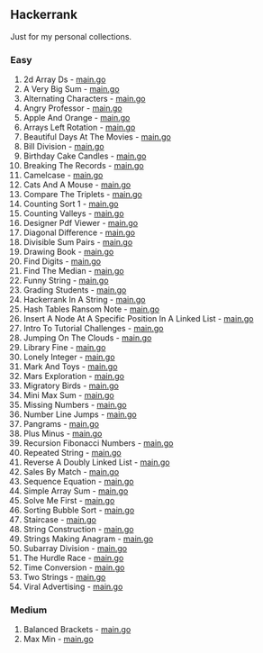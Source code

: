 ## Hackerrank

Just for my personal collections.

<!-- start dictionary -->

### Easy 
1. 2d Array Ds - [main.go](easy/2d-array-ds/main.go)
2. A Very Big Sum - [main.go](easy/a-very-big-sum/main.go)
3. Alternating Characters - [main.go](easy/alternating-characters/main.go)
4. Angry Professor - [main.go](easy/angry-professor/main.go)
5. Apple And Orange - [main.go](easy/apple-and-orange/main.go)
6. Arrays Left Rotation - [main.go](easy/arrays-left-rotation/main.go)
7. Beautiful Days At The Movies - [main.go](easy/beautiful-days-at-the-movies/main.go)
8. Bill Division - [main.go](easy/bill-division/main.go)
9. Birthday Cake Candles - [main.go](easy/birthday-cake-candles/main.go)
10. Breaking The Records - [main.go](easy/breaking-the-records/main.go)
11. Camelcase - [main.go](easy/camelcase/main.go)
12. Cats And A Mouse - [main.go](easy/cats-and-a-mouse/main.go)
13. Compare The Triplets - [main.go](easy/compare-the-triplets/main.go)
14. Counting Sort 1 - [main.go](easy/counting-sort-1/main.go)
15. Counting Valleys - [main.go](easy/counting-valleys/main.go)
16. Designer Pdf Viewer - [main.go](easy/designer-pdf-viewer/main.go)
17. Diagonal Difference - [main.go](easy/diagonal-difference/main.go)
18. Divisible Sum Pairs - [main.go](easy/divisible-sum-pairs/main.go)
19. Drawing Book - [main.go](easy/drawing-book/main.go)
20. Find Digits - [main.go](easy/find-digits/main.go)
21. Find The Median - [main.go](easy/find-the-median/main.go)
22. Funny String - [main.go](easy/funny-string/main.go)
23. Grading Students - [main.go](easy/grading-students/main.go)
24. Hackerrank In A String - [main.go](easy/hackerrank-in-a-string/main.go)
25. Hash Tables Ransom Note - [main.go](easy/hash-tables-ransom-note/main.go)
26. Insert A Node At A Specific Position In A Linked List - [main.go](easy/insert-a-node-at-a-specific-position-in-a-linked-list/main.go)
27. Intro To Tutorial Challenges - [main.go](easy/intro-to-tutorial-challenges/main.go)
28. Jumping On The Clouds - [main.go](easy/jumping-on-the-clouds/main.go)
29. Library Fine - [main.go](easy/library-fine/main.go)
30. Lonely Integer - [main.go](easy/lonely-integer/main.go)
31. Mark And Toys - [main.go](easy/mark-and-toys/main.go)
32. Mars Exploration - [main.go](easy/mars-exploration/main.go)
33. Migratory Birds - [main.go](easy/migratory-birds/main.go)
34. Mini Max Sum - [main.go](easy/mini-max-sum/main.go)
35. Missing Numbers - [main.go](easy/missing-numbers/main.go)
36. Number Line Jumps - [main.go](easy/number-line-jumps/main.go)
37. Pangrams - [main.go](easy/pangrams/main.go)
38. Plus Minus - [main.go](easy/plus-minus/main.go)
39. Recursion Fibonacci Numbers - [main.go](easy/recursion-fibonacci-numbers/main.go)
40. Repeated String - [main.go](easy/repeated-string/main.go)
41. Reverse A Doubly Linked List - [main.go](easy/reverse-a-doubly-linked-list/main.go)
42. Sales By Match - [main.go](easy/sales-by-match/main.go)
43. Sequence Equation - [main.go](easy/sequence-equation/main.go)
44. Simple Array Sum - [main.go](easy/simple-array-sum/main.go)
45. Solve Me First - [main.go](easy/solve-me-first/main.go)
46. Sorting Bubble Sort - [main.go](easy/sorting-bubble-sort/main.go)
47. Staircase - [main.go](easy/staircase/main.go)
48. String Construction - [main.go](easy/string-construction/main.go)
49. Strings Making Anagram - [main.go](easy/strings-making-anagram/main.go)
50. Subarray Division - [main.go](easy/subarray-division/main.go)
51. The Hurdle Race - [main.go](easy/the-hurdle-race/main.go)
52. Time Conversion - [main.go](easy/time-conversion/main.go)
53. Two Strings - [main.go](easy/two-strings/main.go)
54. Viral Advertising - [main.go](easy/viral-advertising/main.go)


### Medium 
1. Balanced Brackets - [main.go](medium/balanced-brackets/main.go)
2. Max Min - [main.go](medium/max-min/main.go)

<!-- end dictionary -->
